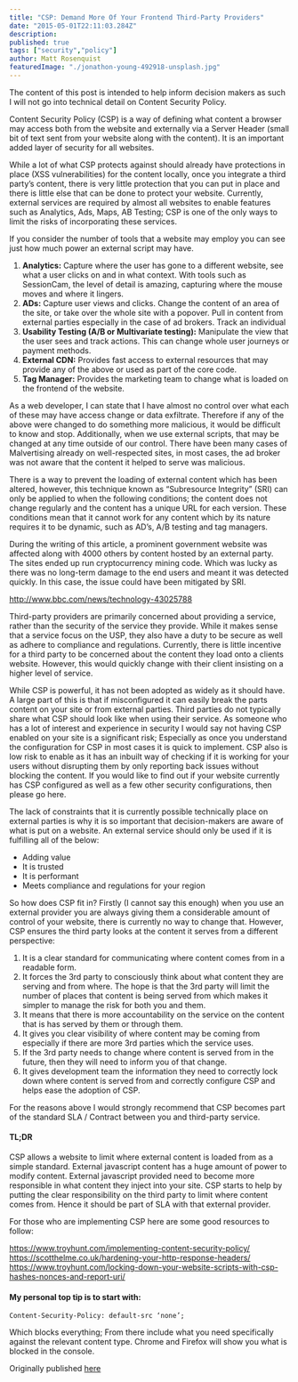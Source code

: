 ```yaml
---
title: "CSP: Demand More Of Your Frontend Third-Party Providers"
date: "2015-05-01T22:11:03.284Z"
description:
published: true
tags: ["security","policy"]
author: Matt Rosenquist
featuredImage: "./jonathon-young-492918-unsplash.jpg"
---
```


The content of this post is intended to help inform decision makers as such I will not go into technical detail on Content Security Policy.

Content Security Policy (CSP) is a way of defining what content a browser may access both from the website and externally via a Server Header (small bit of text sent from your website along with the content). It is an important added layer of security for all websites.

While a lot of what CSP protects against should already have protections in place (XSS vulnerabilities)  for the content locally, once you integrate a third party’s content, there is very little protection that you can put in place and there is little else that can be done to protect your website. Currently, external services are required by almost all websites to enable features such as Analytics, Ads, Maps, AB Testing; CSP is one of the only ways to limit the risks of incorporating these services.

If you consider the number of tools that a website may employ you can see just how much power an external script may have.
1. **Analytics:** Capture where the user has gone to a different website, see what a user clicks on and in what context. With tools such as SessionCam, the level of detail is amazing, capturing where the mouse moves and where it lingers.
1. **ADs:** Capture user views and clicks. Change the content of an area of the site, or take over the whole site with a popover. Pull in content from external parties especially in the case of ad brokers. Track an individual
1. **Usability Testing (A/B or Multivariate testing):** Manipulate the view that the user sees and track actions. This can change whole user journeys or payment methods.
1. **External CDN:** Provides fast access to external resources that may provide any of the above or used as part of the core code.
1. **Tag Manager:** Provides the marketing team to change what is loaded on the frontend of the website.

As a web developer, I can state that I have almost no control over what each of these may have access change or data exfiltrate. Therefore if any of the above were changed to do something more malicious, it would be difficult to know and stop. Additionally, when we use external scripts, that may be changed at any time outside of our control. There have been many cases of Malvertising already on well-respected sites, in most cases, the ad broker was not aware that the content it helped to serve was malicious.

There is a way to prevent the loading of external content which has been altered, however, this technique known as “Subresource Integrity” (SRI) can only be applied to when the following conditions; the content does not change regularly and the content has a unique URL for each version. These conditions mean that it cannot work for any content which by its nature requires it to be dynamic, such as AD’s, A/B testing and tag managers.

During the writing of this article, a prominent government website was affected along with 4000 others by content hosted by an external party. The sites ended up run cryptocurrency mining code. Which was lucky as there was no long-term damage to the end users and meant it was detected quickly. In this case, the issue could have been mitigated by SRI.

http://www.bbc.com/news/technology-43025788

Third-party providers are primarily concerned about providing a service, rather than the security of the service they provide. While it makes sense that a service focus on the USP, they also have a duty to be secure as well as adhere to compliance and regulations. Currently, there is little incentive for a third party to be concerned about the content they load onto a clients website. However, this would quickly change with their client insisting on a higher level of service.

While CSP is powerful, it has not been adopted as widely as it should have. A large part of this is that if misconfigured it can easily break the parts content on your site or from external parties. Third parties do not typically share what CSP should look like when using their service. As someone who has a lot of interest and experience in security I would say not having CSP enabled on your site is a significant risk; Especially as once you understand the configuration for CSP in most cases it is quick to implement. CSP also is low risk to enable as it has an inbuilt way of checking if it is working for your users without disrupting them by only reporting back issues without blocking the content. If you would like to find out if your website currently has CSP configured as well as a few other security configurations, then please go here.

The lack of constraints that it is currently possible technically place on external parties is why it is so important that decision-makers are aware of what is put on a website. An external service should only be used if it is fulfilling all of the below:
- Adding value
- It is trusted
- It is performant
- Meets compliance and regulations for your region

So how does CSP fit in? Firstly (I cannot say this enough) when you use an external provider you are always giving them a considerable amount of control of your website, there is currently no way to change that. However, CSP ensures the third party looks at the content it serves from a different perspective:

1. It is a clear standard for communicating where content comes from in a readable form.
1. It forces the 3rd party to consciously think about what content they are serving and from where. The hope is that the 3rd party will limit the number of places that content is being served from which makes it simpler to manage the risk for both you and them.
1. It means that there is more accountability on the service on the content that is has served by them or through them.
1. It gives you clear visibility of where content may be coming from especially if there are more 3rd parties which the service uses.
1. If the 3rd party needs to change where content is served from in the future, then they will need to inform you of that change.
1. It gives development team the information they need to correctly lock down where content is served from and correctly configure CSP and helps ease the adoption of CSP.
 

For the reasons above I would strongly recommend that CSP becomes part of the standard SLA / Contract between you and third-party service.
 
#### TL;DR

CSP allows a website to limit where external content is loaded from as a simple standard. External javascript content has a huge amount of power to modify content. External javascript provided need to become more responsible in what content they inject into your site. CSP starts to help by putting the clear responsibility on the third party to limit where content comes from. Hence it should be part of SLA with that external provider.

 
For those who are implementing CSP here are some good resources to follow:

https://www.troyhunt.com/implementing-content-security-policy/
https://scotthelme.co.uk/hardening-your-http-response-headers/
https://www.troyhunt.com/locking-down-your-website-scripts-with-csp-hashes-nonces-and-report-uri/
 
#### My personal top tip is to start with:

```
Content-Security-Policy: default-src ‘none’;
```

Which blocks everything; From there include what you need specifically against the relevant content type. Chrome and Firefox will show you what is blocked in the console.

Originally published [here](https://and.digital/blog/csp-demand-more-of-your-frontend-third-party-providers/)
